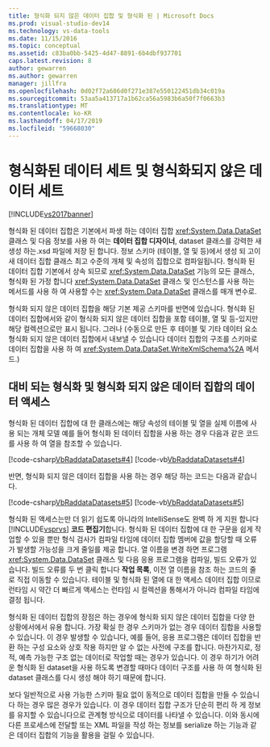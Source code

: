 ```yaml
---
title: 형식화 되지 않은 데이터 집합 및 형식화 된 | Microsoft Docs
ms.prod: visual-studio-dev14
ms.technology: vs-data-tools
ms.date: 11/15/2016
ms.topic: conceptual
ms.assetid: c83ba0bb-5425-4d47-8891-6b4dbf937701
caps.latest.revision: 8
author: gewarren
ms.author: gewarren
manager: jillfra
ms.openlocfilehash: 0d02f72a686d0f271e387e550122451db34c019a
ms.sourcegitcommit: 53aa5a413717a1b62ca56a5983b6a50f7f0663b3
ms.translationtype: MT
ms.contentlocale: ko-KR
ms.lasthandoff: 04/17/2019
ms.locfileid: "59668030"
---
```

# <a name="typed-vs-untyped-datasets"></a>형식화된 데이터 세트 및 형식화되지 않은 데이터 세트
[!INCLUDE[vs2017banner](../includes/vs2017banner.md)]

형식화 된 데이터 집합은 기본에서 파생 하는 데이터 집합 <xref:System.Data.DataSet> 클래스 및 다음 정보를 사용 하 여는 **데이터 집합 디자이너**, dataset 클래스를 강력한 새 생성 하는.xsd 파일에 저장 된 합니다. 정보 스키마 (테이블, 열 및 등)에서 생성 되 고이 새 데이터 집합 클래스 최고 수준의 개체 및 속성의 집합으로 컴파일됩니다. 형식화 된 데이터 집합 기본에서 상속 되므로 <xref:System.Data.DataSet> 기능의 모든 클래스, 형식화 된 가정 합니다 <xref:System.Data.DataSet> 클래스 및 인스턴스를 사용 하는 메서드를 사용 하 여 사용할 수는 <xref:System.Data.DataSet> 클래스를 매개 변수로.  
  
 형식화 되지 않은 데이터 집합을 해당 기본 제공 스키마를 반면에 있습니다. 형식화 된 데이터 집합에서와 같이 형식화 되지 않은 데이터 집합을 포함 테이블, 열 및 등-있지만 해당 컬렉션으로만 표시 됩니다. 그러나 (수동으로 만든 후 테이블 및 기타 데이터 요소 형식화 되지 않은 데이터 집합에서 내보낼 수 있습니다 데이터 집합의 구조를 스키마로 데이터 집합을 사용 하 여 <xref:System.Data.DataSet.WriteXmlSchema%2A> 메서드.)  
  
## <a name="contrasting-data-access-in-typed-and-untyped-datasets"></a>대비 되는 형식화 및 형식화 되지 않은 데이터 집합의 데이터 액세스  
 형식화 된 데이터 집합에 대 한 클래스에는 해당 속성의 테이블 및 열을 실제 이름에 사용 되는 개체 모델 예를 들어 형식화 된 데이터 집합을 사용 하는 경우 다음과 같은 코드를 사용 하 여 열을 참조할 수 있습니다.  
  
 [!code-csharp[VbRaddataDatasets#4](../snippets/csharp/VS_Snippets_VBCSharp/VbRaddataDatasets/CS/Form1.cs#4)]
 [!code-vb[VbRaddataDatasets#4](../snippets/visualbasic/VS_Snippets_VBCSharp/VbRaddataDatasets/VB/Form1.vb#4)]  
  
 반면, 형식화 되지 않은 데이터 집합을 사용 하는 경우 해당 하는 코드는 다음과 같습니다.  
  
 [!code-csharp[VbRaddataDatasets#5](../snippets/csharp/VS_Snippets_VBCSharp/VbRaddataDatasets/CS/Form1.cs#5)]
 [!code-vb[VbRaddataDatasets#5](../snippets/visualbasic/VS_Snippets_VBCSharp/VbRaddataDatasets/VB/Form1.vb#5)]  
  
 형식화 된 액세스는만 더 읽기 쉽도록 아니라의 IntelliSense도 완벽 하 게 지원 합니다 [!INCLUDE[vsprvs](../includes/vsprvs-md.md)] **코드 편집기**합니다. 형식화 된 데이터 집합에 대 한 구문을 쉽게 작업할 수 있을 뿐만 형식 검사가 컴파일 타임에 데이터 집합 멤버에 값을 할당할 때 오류가 발생할 가능성을 크게 줄일를 제공 합니다. 열 이름을 변경 하면 프로그램 <xref:System.Data.DataSet> 클래스 및 다음 응용 프로그램을 컴파일, 빌드 오류가 있습니다. 빌드 오류를 두 번 클릭 합니다 **작업 목록**, 이전 열 이름을 참조 하는 코드의 줄로 직접 이동할 수 있습니다. 테이블 및 형식화 된 열에 대 한 액세스 데이터 집합 이므로 런타임 시 약간 더 빠르게 액세스는 런타임 시 컬렉션을 통해서가 아니라 컴파일 타임에 결정 됩니다.  
  
 형식화 된 데이터 집합의 장점은 하는 경우에 형식화 되지 않은 데이터 집합을 다양 한 상황에서에서 유용 합니다. 가장 확실 한 경우 스키마가 없는 경우 데이터 집합을 사용할 수 있습니다. 이 경우 발생할 수 있습니다, 예를 들어, 응용 프로그램은 데이터 집합을 반환 하는 구성 요소와 상호 작용 하지만 알 수 없는 사전에 구조를 합니다. 마찬가지로, 정적, 예측 가능한 구조 없는 데이터로 작업할 때는 경우가 있습니다. 이 경우 하기가 어려운 형식화 된 dataset을 사용 하도록 변경할 때마다 데이터 구조를 사용 하 여 형식화 된 dataset 클래스를 다시 생성 해야 하기 때문에 합니다.  
  
 보다 일반적으로 사용 가능한 스키마 필요 없이 동적으로 데이터 집합을 만들 수 있습니다 하는 경우 많은 경우가 있습니다. 이 경우 데이터 집합 구조가 단순히 편리 하 게 정보를 유지할 수 있습니다으로 관계형 방식으로 데이터를 나타낼 수 있습니다. 이와 동시에 다른 프로세스에 전달할 또는 XML 파일을 작성 하는 정보를 serialize 하는 기능과 같은 데이터 집합의 기능을 활용을 걸릴 수 있습니다.
